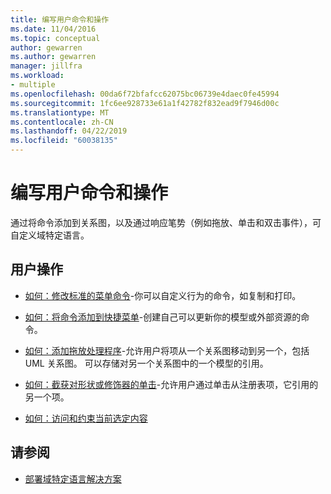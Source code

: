 ```yaml
---
title: 编写用户命令和操作
ms.date: 11/04/2016
ms.topic: conceptual
author: gewarren
ms.author: gewarren
manager: jillfra
ms.workload:
- multiple
ms.openlocfilehash: 00da6f72bfafcc62075bc06739e4daec0fe45994
ms.sourcegitcommit: 1fc6ee928733e61a1f42782f832ead9f7946d00c
ms.translationtype: MT
ms.contentlocale: zh-CN
ms.lasthandoff: 04/22/2019
ms.locfileid: "60038135"
---
```

# <a name="writing-user-commands-and-actions"></a>编写用户命令和操作
通过将命令添加到关系图，以及通过响应笔势（例如拖放、单击和双击事件），可自定义域特定语言。

## <a name="user-actions"></a>用户操作

- [如何：修改标准的菜单命令](../modeling/how-to-modify-a-standard-menu-command-in-a-domain-specific-language.md)-你可以自定义行为的命令，如复制和打印。

- [如何：将命令添加到快捷菜单](../modeling/how-to-add-a-command-to-the-shortcut-menu.md)-创建自己可以更新你的模型或外部资源的命令。

- [如何：添加拖放处理程序](../modeling/how-to-add-a-drag-and-drop-handler.md)-允许用户将项从一个关系图移动到另一个，包括 UML 关系图。 可以存储对另一个关系图中的一个模型的引用。

- [如何：截获对形状或修饰器的单击](../modeling/how-to-intercept-a-click-on-a-shape-or-decorator.md)-允许用户通过单击从注册表项，它引用的另一个项。

- [如何：访问和约束当前选定内容](../modeling/how-to-access-and-constrain-the-current-selection.md)

## <a name="see-also"></a>请参阅

- [部署域特定语言解决方案](../modeling/deploying-domain-specific-language-solutions.md)
